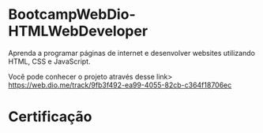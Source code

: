 # BootcampWebDio-HTMLWebDeveloper
Aprenda a programar páginas de internet e desenvolver websites utilizando HTML, CSS e JavaScript.

Você pode conhecer o projeto através desse link> https://web.dio.me/track/9fb3f492-ea99-4055-82cb-c364f18706ec

# Certificação
